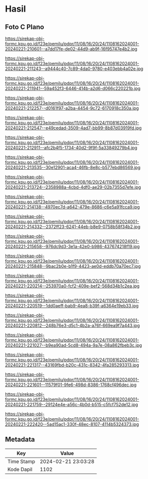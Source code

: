 # Hasil

## Foto C Plano

https://sirekap-obj-formc.kpu.go.id/f23e/pemilu/pdpr/11/08/16/20/24/1108162024001-20240221-210601--a7dd17fe-de02-44d9-ab9f-16f95747e4b2.jpg

https://sirekap-obj-formc.kpu.go.id/f23e/pemilu/pdpr/11/08/16/20/24/1108162024001-20240221-211243--a9444c40-7c89-4da0-9780-e403ebb4a02e.jpg

https://sirekap-obj-formc.kpu.go.id/f23e/pemilu/pdpr/11/08/16/20/24/1108162024001-20240221-211941--59a452f3-6446-414b-a2d6-d066c220221b.jpg

https://sirekap-obj-formc.kpu.go.id/f23e/pemilu/pdpr/11/08/16/20/24/1108162024001-20240221-212257--d0161f97-a2ba-4454-9c72-6170918c350a.jpg

https://sirekap-obj-formc.kpu.go.id/f23e/pemilu/pdpr/11/08/16/20/24/1108162024001-20240221-212547--e49cedad-3509-4ad7-bb99-8b87d03919fd.jpg

https://sirekap-obj-formc.kpu.go.id/f23e/pemilu/pdpr/11/08/16/20/24/1108162024001-20240221-212911--afc2b4f5-1734-40d2-9f9f-5a33849279b4.jpg

https://sirekap-obj-formc.kpu.go.id/f23e/pemilu/pdpr/11/08/16/20/24/1108162024001-20240221-213535--30e12901-aca4-46fb-8e8c-b577ebd86569.jpg

https://sirekap-obj-formc.kpu.go.id/f23e/pemilu/pdpr/11/08/16/20/24/1108162024001-20240221-213724--2358988a-4cbd-4df0-ae29-02b7355d7efe.jpg

https://sirekap-obj-formc.kpu.go.id/f23e/pemilu/pdpr/11/08/16/20/24/1108162024001-20240221-214138--4970ec7d-a642-479e-8686-c6e5a91fcca9.jpg

https://sirekap-obj-formc.kpu.go.id/f23e/pemilu/pdpr/11/08/16/20/24/1108162024001-20240221-214332--2372ff23-6241-44eb-b8e9-0758b58f34b2.jpg

https://sirekap-obj-formc.kpu.go.id/f23e/pemilu/pdpr/11/08/16/20/24/1108162024001-20240221-215658--976dc9d3-3e1a-42e0-b986-437674218f19.jpg

https://sirekap-obj-formc.kpu.go.id/f23e/pemilu/pdpr/11/08/16/20/24/1108162024001-20240221-215848--9bac2b0e-b1f9-4423-ae0d-eddb70a70ec7.jpg

https://sirekap-obj-formc.kpu.go.id/f23e/pemilu/pdpr/11/08/16/20/24/1108162024001-20240221-220214--253970a0-fcf2-409e-bef2-568d34b1c2ea.jpg

https://sirekap-obj-formc.kpu.go.id/f23e/pemilu/pdpr/11/08/16/20/24/1108162024001-20240221-220519--1dd0aeff-bab9-4ea8-b39f-a6364e19eb33.jpg

https://sirekap-obj-formc.kpu.go.id/f23e/pemilu/pdpr/11/08/16/20/24/1108162024001-20240221-220812--248b76e3-d5c1-4b2a-a76f-669ea9f7a443.jpg

https://sirekap-obj-formc.kpu.go.id/f23e/pemilu/pdpr/11/08/16/20/24/1108162024001-20240221-221027--b9ea90ad-5cd8-494a-9a7e-08a862fbeb3c.jpg

https://sirekap-obj-formc.kpu.go.id/f23e/pemilu/pdpr/11/08/16/20/24/1108162024001-20240221-221317--43169fbd-b20c-431c-8342-4fa285293313.jpg

https://sirekap-obj-formc.kpu.go.id/f23e/pemilu/pdpr/11/08/16/20/24/1108162024001-20240221-221601--11579f01-9fe6-498d-8386-1768cf496dec.jpg

https://sirekap-obj-formc.kpu.go.id/f23e/pemilu/pdpr/11/08/16/20/24/1108162024001-20240221-221759--29124e4e-a56c-4b0d-b515-c5fcf752de12.jpg

https://sirekap-obj-formc.kpu.go.id/f23e/pemilu/pdpr/11/08/16/20/24/1108162024001-20240221-222420--5ad15ac1-330f-48ec-8107-4114b5324373.jpg


## Metadata

| Key        | Value               |
| ---------- | ------------------- |
| Time Stamp | 2024-02-21 23:03:28 |
| Kode Dapil | 1102                |



